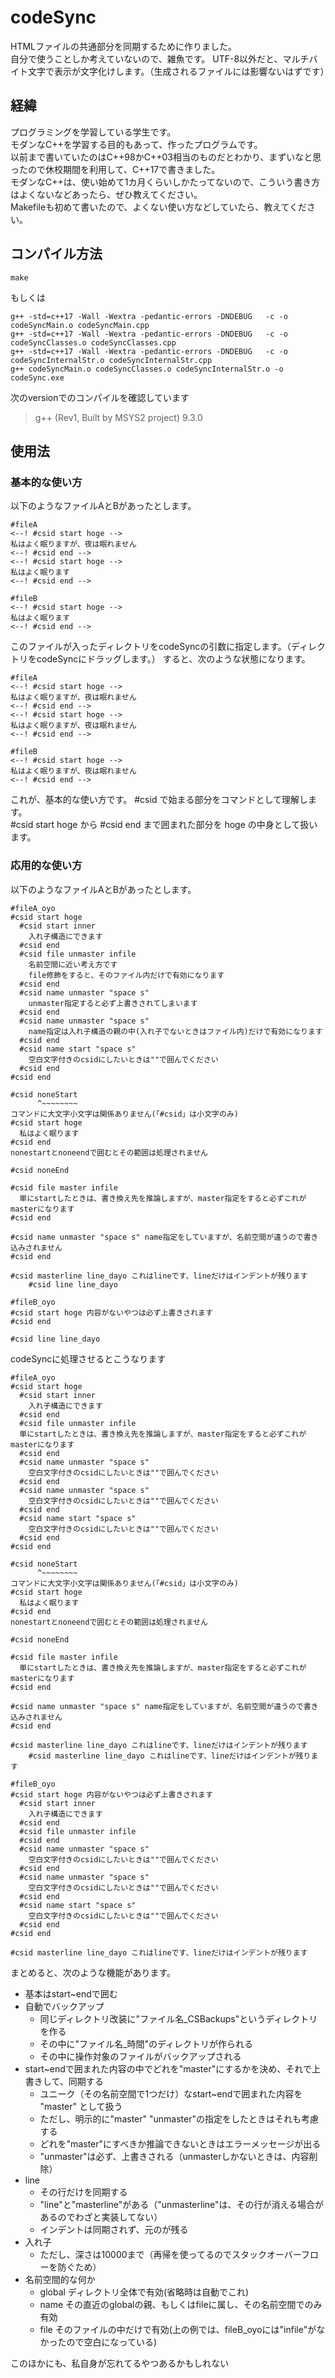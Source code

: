 # codeSync
HTMLファイルの共通部分を同期するために作りました。  
自分で使うことしか考えていないので、雑魚です。
UTF-8以外だと、マルチバイト文字で表示が文字化けします。（生成されるファイルには影響ないはずです）
## 経緯
プログラミングを学習している学生です。  
モダンなC++を学習する目的もあって、作ったプログラムです。  
以前まで書いていたのはC++98かC++03相当のものだとわかり、まずいなと思ったので休校期間を利用して、C++17で書きました。  
モダンなC++は、使い始めて1カ月くらいしかたってないので、こういう書き方はよくないなどあったら、ぜひ教えてください。  
Makefileも初めて書いたので、よくない使い方などしていたら、教えてください。
## コンパイル方法

~~~
make
~~~

もしくは

~~~
g++ -std=c++17 -Wall -Wextra -pedantic-errors -DNDEBUG   -c -o codeSyncMain.o codeSyncMain.cpp
g++ -std=c++17 -Wall -Wextra -pedantic-errors -DNDEBUG   -c -o codeSyncClasses.o codeSyncClasses.cpp
g++ -std=c++17 -Wall -Wextra -pedantic-errors -DNDEBUG   -c -o codeSyncInternalStr.o codeSyncInternalStr.cpp
g++ codeSyncMain.o codeSyncClasses.o codeSyncInternalStr.o -o codeSync.exe
~~~

次のversionでのコンパイルを確認しています
> g++ (Rev1, Built by MSYS2 project) 9.3.0

## 使用法
### 基本的な使い方
以下のようなファイルAとBがあったとします。
~~~
#fileA
<--! #csid start hoge -->
私はよく眠りますが、夜は眠れません
<--! #csid end -->
<--! #csid start hoge -->
私はよく眠ります
<--! #csid end -->
~~~

~~~
#fileB
<--! #csid start hoge -->
私はよく眠ります
<--! #csid end -->
~~~

このファイルが入ったディレクトリをcodeSyncの引数に指定します。（ディレクトリをcodeSyncにドラッグします。）
すると、次のような状態になります。
~~~
#fileA
<--! #csid start hoge -->
私はよく眠りますが、夜は眠れません
<--! #csid end -->
<--! #csid start hoge -->
私はよく眠りますが、夜は眠れません
<--! #csid end -->
~~~

~~~
#fileB
<--! #csid start hoge -->
私はよく眠りますが、夜は眠れません
<--! #csid end -->
~~~

これが、基本的な使い方です。
#csid で始まる部分をコマンドとして理解します。  
#csid start hoge から #csid end まで囲まれた部分を hoge の中身として扱います。

### 応用的な使い方
以下のようなファイルAとBがあったとします。
~~~
#fileA_oyo
#csid start hoge
  #csid start inner
    入れ子構造にできます
  #csid end
  #csid file unmaster infile
    名前空間に近い考え方です
    file修飾をすると、そのファイル内だけで有効になります
  #csid end
  #csid name unmaster "space s"
    unmaster指定すると必ず上書きされてしまいます
  #csid end
  #csid name unmaster "space s"
    name指定は入れ子構造の親の中(入れ子でないときはファイル内)だけで有効になります
  #csid end
  #csid name start "space s"
    空白文字付きのcsidにしたいときは""で囲んでください
  #csid end
#csid end

#csid noneStart
      ^~~~~~~~~
コマンドに大文字小文字は関係ありません(「#csid」は小文字のみ)
#csid start hoge
  私はよく眠ります
#csid end
nonestartとnoneendで囲むとその範囲は処理されません

#csid noneEnd

#csid file master infile
  単にstartしたときは、書き換え先を推論しますが、master指定をすると必ずこれがmasterになります
#csid end

#csid name unmaster "space s" name指定をしていますが、名前空間が違うので書き込みされません
#csid end

#csid masterline line_dayo これはlineです、lineだけはインデントが残ります
	#csid line line_dayo 
~~~

~~~
#fileB_oyo
#csid start hoge 内容がないやつは必ず上書きされます
#csid end

#csid line line_dayo
~~~

codeSyncに処理させるとこうなります

~~~
#fileA_oyo
#csid start hoge
  #csid start inner
    入れ子構造にできます
  #csid end
  #csid file unmaster infile
  単にstartしたときは、書き換え先を推論しますが、master指定をすると必ずこれがmasterになります
  #csid end
  #csid name unmaster "space s"
    空白文字付きのcsidにしたいときは""で囲んでください
  #csid end
  #csid name unmaster "space s"
    空白文字付きのcsidにしたいときは""で囲んでください
  #csid end
  #csid name start "space s"
    空白文字付きのcsidにしたいときは""で囲んでください
  #csid end
#csid end

#csid noneStart
      ^~~~~~~~~
コマンドに大文字小文字は関係ありません(「#csid」は小文字のみ)
#csid start hoge
  私はよく眠ります
#csid end
nonestartとnoneendで囲むとその範囲は処理されません

#csid noneEnd

#csid file master infile
  単にstartしたときは、書き換え先を推論しますが、master指定をすると必ずこれがmasterになります
#csid end

#csid name unmaster "space s" name指定をしていますが、名前空間が違うので書き込みされません
#csid end

#csid masterline line_dayo これはlineです、lineだけはインデントが残ります
	#csid masterline line_dayo これはlineです、lineだけはインデントが残ります
~~~

~~~
#fileB_oyo
#csid start hoge 内容がないやつは必ず上書きされます
  #csid start inner
    入れ子構造にできます
  #csid end
  #csid file unmaster infile
  #csid end
  #csid name unmaster "space s"
    空白文字付きのcsidにしたいときは""で囲んでください
  #csid end
  #csid name unmaster "space s"
    空白文字付きのcsidにしたいときは""で囲んでください
  #csid end
  #csid name start "space s"
    空白文字付きのcsidにしたいときは""で囲んでください
  #csid end
#csid end

#csid masterline line_dayo これはlineです、lineだけはインデントが残ります
~~~

まとめると、次のような機能があります。  
* 基本はstart~endで囲む
* 自動でバックアップ
	* 同じディレクトリ改装に"ファイル名_CSBackups"というディレクトリを作る
	* その中に"ファイル名_時間"のディレクトリが作られる
	* その中に操作対象のファイルがバックアップされる
* start~endで囲まれた内容の中でどれを"master"にするかを決め、それで上書きして、同期する
	* ユニーク（その名前空間で1つだけ）なstart~endで囲まれた内容を "master" として扱う
	* ただし、明示的に"master" "unmaster"の指定をしたときはそれも考慮する
	* どれを"master"にすべきか推論できないときはエラーメッセージが出る
	* "unmaster"は必ず、上書きされる（unmasterしかないときは、内容削除）
* line
	* その行だけを同期する
	* "line"と"masterline"がある（"unmasterline"は、その行が消える場合があるのでわざと実装してない）
	* インデントは同期されず、元のが残る
* 入れ子
	* ただし、深さは10000まで（再帰を使ってるのでスタックオーバーフローを防ぐため）
* 名前空間的な何か
	* global ディレクトリ全体で有効(省略時は自動でこれ)
	* name その直近のglobalの親、もしくはfileに属し、その名前空間でのみ有効
	* file そのファイルの中だけで有効(上の例では、fileB_oyoには"infile"がなかったので空白になっている)

このほかにも、私自身が忘れてるやつあるかもしれない  
